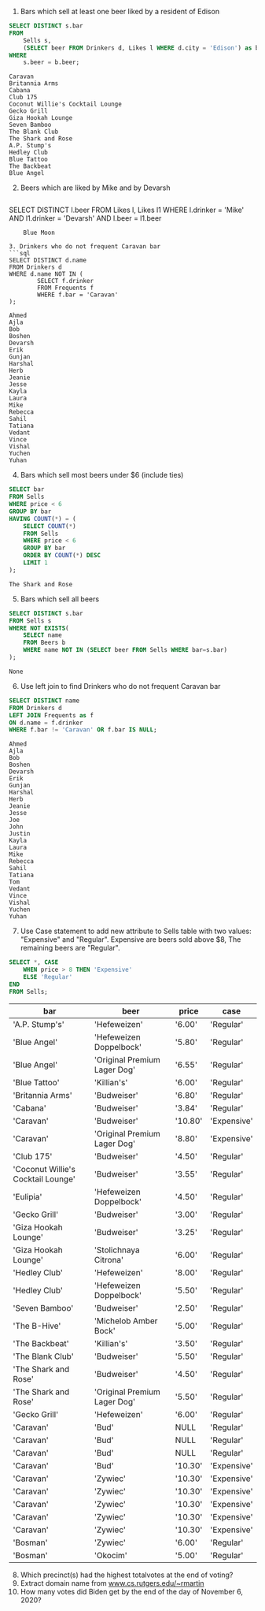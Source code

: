 1. Bars which sell at least one beer liked by a resident of Edison
```sql
SELECT DISTINCT s.bar
FROM
	Sells s,
    (SELECT beer FROM Drinkers d, Likes l WHERE d.city = 'Edison') as b
WHERE
	s.beer = b.beer;
```
	Caravan
	Britannia Arms
	Cabana
	Club 175
	Coconut Willie's Cocktail Lounge
	Gecko Grill
	Giza Hookah Lounge
	Seven Bamboo
	The Blank Club
	The Shark and Rose
	A.P. Stump's
	Hedley Club
	Blue Tattoo
	The Backbeat
	Blue Angel

2. Beers which are liked by Mike and by Devarsh
   ```sql
SELECT DISTINCT l.beer
FROM
	Likes l,
    Likes l1
WHERE
	l.drinker = 'Mike' AND 
    l1.drinker = 'Devarsh' AND 
    l.beer = l1.beer
```
	Blue Moon

3. Drinkers who do not frequent Caravan bar
```sql
SELECT DISTINCT d.name
FROM Drinkers d
WHERE d.name NOT IN (
		SELECT f.drinker
        FROM Frequents f
        WHERE f.bar = 'Caravan'
);
```
	Ahmed
	Ajla
	Bob
	Boshen
	Devarsh
	Erik
	Gunjan
	Harshal
	Herb
	Jeanie
	Jesse
	Kayla
	Laura
	Mike
	Rebecca
	Sahil
	Tatiana
	Vedant
	Vince
	Vishal
	Yuchen
	Yuhan

4. Bars which sell most beers under $6 (include ties)
```sql
SELECT bar
FROM Sells
WHERE price < 6
GROUP BY bar
HAVING COUNT(*) = (
	SELECT COUNT(*)
	FROM Sells
	WHERE price < 6
	GROUP BY bar 
	ORDER BY COUNT(*) DESC
	LIMIT 1
);
```
	The Shark and Rose
5. Bars which sell all beers
```sql
SELECT DISTINCT s.bar
FROM Sells s
WHERE NOT EXISTS(
	SELECT name
	FROM Beers b
	WHERE name NOT IN (SELECT beer FROM Sells WHERE bar=s.bar)
);
```
	None

6. Use left join to find Drinkers who do not frequent Caravan bar
```sql
SELECT DISTINCT name
FROM Drinkers d
LEFT JOIN Frequents as f
ON d.name = f.drinker
WHERE f.bar != 'Caravan' OR f.bar IS NULL;
```
	Ahmed
	Ajla
	Bob
	Boshen
	Devarsh
	Erik
	Gunjan
	Harshal
	Herb
	Jeanie
	Jesse
	Joe
	John
	Justin
	Kayla
	Laura
	Mike
	Rebecca
	Sahil
	Tatiana
	Tom
	Vedant
	Vince
	Vishal
	Yuchen
	Yuhan
7. Use Case statement to add new attribute to Sells table with two values:  "Expensive" and "Regular". Expensive are beers sold above $8, The remaining beers are "Regular".
```sql
SELECT *, CASE
	WHEN price > 8 THEN 'Expensive'
    ELSE 'Regular'
END
FROM Sells;
```

| bar                                 | beer                         | price   | case            |
| ----------------------------------- | ---------------------------- | ------- | ----------- |
| 'A.P. Stump\'s'                     | 'Hefeweizen'                 | '6.00'  | 'Regular'   |
| 'Blue Angel'                        | 'Hefeweizen Doppelbock'      | '5.80'  | 'Regular'   |
| 'Blue Angel'                        | 'Original Premium Lager Dog' | '6.55'  | 'Regular'   |
| 'Blue Tattoo'                       | 'Killian\'s'                 | '6.00'  | 'Regular'   |
| 'Britannia Arms'                    | 'Budweiser'                  | '6.80'  | 'Regular'   |
| 'Cabana'                            | 'Budweiser'                  | '3.84'  | 'Regular'   |
| 'Caravan'                           | 'Budweiser'                  | '10.80' | 'Expensive' |
| 'Caravan'                           | 'Original Premium Lager Dog' | '8.80'  | 'Expensive' |
| 'Club 175'                          | 'Budweiser'                  | '4.50'  | 'Regular'   |
| 'Coconut Willie\'s Cocktail Lounge' | 'Budweiser'                  | '3.55'  | 'Regular'   |
| 'Eulipia'                           | 'Hefeweizen Doppelbock'      | '4.50'  | 'Regular'   |
| 'Gecko Grill'                       | 'Budweiser'                  | '3.00'  | 'Regular'   |
| 'Giza Hookah Lounge'                | 'Budweiser'                  | '3.25'  | 'Regular'   |
| 'Giza Hookah Lounge'                | 'Stolichnaya Citrona'        | '6.00'  | 'Regular'   |
| 'Hedley Club'                       | 'Hefeweizen'                 | '8.00'  | 'Regular'   |
| 'Hedley Club'                       | 'Hefeweizen Doppelbock'      | '5.50'  | 'Regular'   |
| 'Seven Bamboo'                      | 'Budweiser'                  | '2.50'  | 'Regular'   |
| 'The B-Hive'                        | 'Michelob Amber Bock'        | '5.00'  | 'Regular'   |
| 'The Backbeat'                      | 'Killian\'s'                 | '3.50'  | 'Regular'   |
| 'The Blank Club'                    | 'Budweiser'                  | '5.50'  | 'Regular'   |
| 'The Shark and Rose'                | 'Budweiser'                  | '4.50'  | 'Regular'   |
| 'The Shark and Rose'                | 'Original Premium Lager Dog' | '5.50'  | 'Regular'   |
| 'Gecko Grill'                       | 'Hefeweizen'                 | '6.00'  | 'Regular'   |
| 'Caravan'                           | 'Bud'                        | NULL    | 'Regular'   |
| 'Caravan'                           | 'Bud'                        | NULL    | 'Regular'   |
| 'Caravan'                           | 'Bud'                        | NULL    | 'Regular'   |
| 'Caravan'                           | 'Bud'                        | '10.30' | 'Expensive' |
| 'Caravan'                           | 'Zywiec'                     | '10.30' | 'Expensive' |
| 'Caravan'                           | 'Zywiec'                     | '10.30' | 'Expensive' |
| 'Caravan'                           | 'Zywiec'                     | '10.30' | 'Expensive' |
| 'Caravan'                           | 'Zywiec'                     | '10.30' | 'Expensive' |
| 'Caravan'                           | 'Zywiec'                     | '10.30' | 'Expensive' |
| 'Bosman'                            | 'Zywiec'                     | '6.00'  | 'Regular'   |
| 'Bosman'                            | 'Okocim'                     | '5.00'  | 'Regular'   |


8. Which precinct(s) had the highest totalvotes at the end of voting?
9. Extract domain name from www.cs.rutgers.edu/~rmartin
10. How many votes did Biden get by the end of the day of November 6, 2020?

